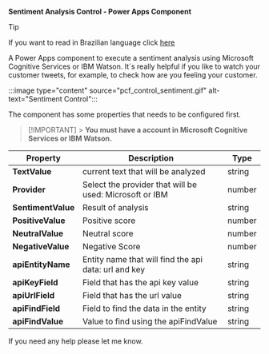 **Sentiment Analysis Control - Power Apps Component**

> [!TIP]
> If you want to read in Brazilian language click [here](readme.pt-br.md)

A Power Apps component to execute a sentiment analysis using Microsoft Cognitive Services or IBM Watson. It´s really helpful if you like to watch your customer tweets, for example, to check how are you feeling your customer.

:::image type="content" source="pcf_control_sentiment.gif" alt-text="Sentiment Control":::

The component has some properties that needs to be configured first.

> [!IMPORTANT] > **You must have a account in Microsoft Cognitive Services or IBM Watson.**

| Property           | Description                                             | Type   |
| ------------------ | ------------------------------------------------------- | ------ |
| **TextValue**      | current text that will be analyzed                      | string |
| **Provider**       | Select the provider that will be used: Microsoft or IBM | number |
| **SentimentValue** | Result of analysis                                      | string |
| **PositiveValue**  | Positive score                                          | number |
| **NeutralValue**   | Neutral score                                           | number |
| **NegativeValue**  | Negative Score                                          | number |
| **apiEntityName**  | Entity name that will find the api data: url and key    | string |
| **apiKeyField**    | Field that has the api key value                        | string |
| **apiUrlField**    | Field that has the url value                            | string |
| **apiFindField**   | Field to find the data in the entity                    | string |
| **apiFindValue**   | Value to find using the apiFindValue                    | string |

If you need any help please let me know.
